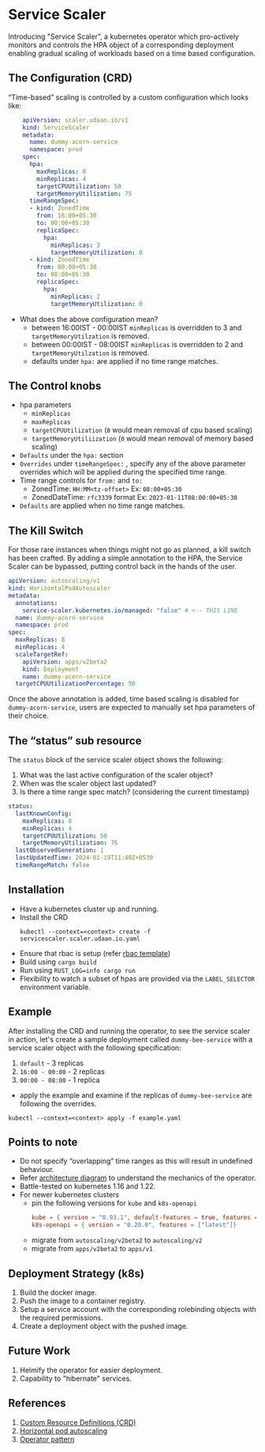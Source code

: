 # Service Scaler
Introducing "Service Scaler”, a kubernetes operator which pro-actively monitors and controls the HPA object of a corresponding deployment enabling gradual scaling of workloads based on a time based configuration.

## The Configuration (CRD)
“Time-based” scaling is controlled by a custom configuration which looks like:
```yaml
    apiVersion: scaler.udaan.io/v1
    kind: ServiceScaler
    metadata:
      name: dummy-acorn-service
      namespace: prod
    spec:
      hpa:
        maxReplicas: 8
        minReplicas: 4
        targetCPUUtilization: 50
        targetMemoryUtilization: 75
      timeRangeSpec:
      - kind: ZonedTime
    	from: 16:00+05:30
        to: 00:00+05:30
        replicaSpec:
          hpa:
            minReplicas: 3
            targetMemoryUtilization: 0
      - kind: ZonedTime
        from: 00:00+05:30
        to: 08:00+05:30
        replicaSpec:
          hpa:
            minReplicas: 2
            targetMemoryUtilization: 0
  ```
- What does the above configuration mean?
    - between 16:00IST - 00:00IST `minReplicas` is overridden to 3 and `targetMemoryUtilzation` is removed.
    - between 00:00IST - 08:00IST `minReplicas` is overridden to 2 and `targetMemoryUtilzation` is removed.
    - defaults under `hpa:` are applied if no time range matches.

## The Control knobs
- hpa parameters
    - ``minReplicas``
    - ``maxReplicas``
    - ``targetCPUUtilization``  (`0` would mean removal of cpu based scaling)
    - ``targetMemoryUtiliization`` (`0` would mean removal of memory based scaling)
- `Defaults` under the `hpa:` section
- `Overrides` under `timeRangeSpec:` , specify any of the above parameter overrides which will be applied during the specified time range.
- Time range controls for `from:` and `to:`
    - ZonedTime: `HH:MM<tz-offset>` Ex:  `08:00+05:30`
    - ZonedDateTime: `rfc3339` format Ex: `2023-01-11T08:00:00+05:30`
- `Defaults` are applied when no time range matches.

## The Kill Switch

For those rare instances when things might not go as planned, a kill switch has been crafted. By adding a simple annotation to the HPA, the Service Scaler can be bypassed, putting control back in the hands of the user.
  ```yaml
  apiVersion: autoscaling/v1
  kind: HorizontalPodAutoscaler
  metadata:
    annotations:
      service-scaler.kubernetes.io/managed: "false" # <-- THIS LINE
    name: dummy-acorn-service
    namespace: prod
  spec:
    maxReplicas: 8
    minReplicas: 4
    scaleTargetRef:
      apiVersion: apps/v2beta2
      kind: Deployment
      name: dummy-acorn-service
    targetCPUUtilizationPercentage: 50
  ```
Once the above annotation is added, time based scaling is disabled for ``dummy-acorn-service``, users are expected to manually set hpa parameters of their choice.

## The “status” sub resource
The ``status`` block of the service scaler object shows the following:
1. What was the last active configuration of the scaler object?
2. When was the scaler object last updated?
3. Is there a time range spec match? (considering the current timestamp)
```yaml
status:
  lastKnownConfig:
    maxReplicas: 8
    minReplicas: 4
    targetCPUUtilization: 50
    targetMemoryUtilization: 75
  lastObservedGeneration: 1
  lastUpdatedTime: 2024-01-19T11:40Z+0530
  timeRangeMatch: false
```

## Installation
* Have a kubernetes cluster up and running.
* Install the CRD
    ```
    kubectl --context=<context> create -f servicescaler.scaler.udaan.io.yaml
    ```
* Ensure that rbac is setup (refer [rbac template](rbac.yaml))
* Build using ``cargo build``
* Run using ``RUST_LOG=info cargo run``
* Flexibility to watch a subset of hpas are provided via the ``LABEL_SELECTOR`` environment variable.

## Example
After installing the CRD and running the operator, to see the service scaler in action, let's create a sample deployment called ``dummy-bee-service`` with a service scaler object with the following specification:
1. ``default`` -  3 replicas
2. ``16:00 - 00:00`` - 2 replicas
3. ``00:00 - 08:00`` - 1 replica

* apply the example and examine if the replicas of ``dummy-bee-service`` are following the overrides.
```shell
kubectl --context=<context> apply -f example.yaml
```

## Points to note
- Do not specify “overlapping” time ranges as this will result in undefined behaviour.
- Refer [architecture diagram](architecture.png) to understand the mechanics of the operator.
- Battle-tested on kubernetes 1.16 and 1.22.
- For newer kubernetes clusters 
  - pin the following versions for ``kube`` and ``k8s-openapi``
    ```toml 
    kube = { version = "0.93.1", default-features = true, features = ["derive", "runtime", "config"]}
    k8s-openapi = { version = "0.20.0", features = ["latest"]} 
    ```
  - migrate from ``autoscaling/v2beta2`` to ``autoscaling/v2``
  - migrate from ``apps/v2beta2`` to ``apps/v1``

## Deployment Strategy (k8s)
1. Build the docker image.
2. Push the image to a container registry.
3. Setup a service account with the corresponding rolebinding objects with the required permissions.
4. Create a deployment object with the pushed image.

## Future Work
1. Helmify the operator for easier deployment.
2. Capability to "hibernate" services.

## References
1. [Custom Resource Definitions (CRD)](https://kubernetes.io/docs/concepts/extend-kubernetes/api-extension/custom-resources/)
2. [Horizontal pod autoscaling](https://kubernetes.io/docs/tasks/run-application/horizontal-pod-autoscale/)
3. [Operator pattern](https://kubernetes.io/docs/concepts/extend-kubernetes/operator/)
